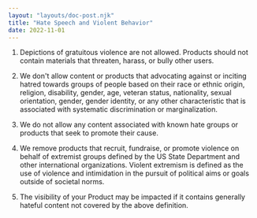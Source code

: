 ```yaml
---
layout: "layouts/doc-post.njk"
title: "Hate Speech and Violent Behavior"
date: 2022-11-01
---
```


1. Depictions of gratuitous violence are not allowed. Products should not contain materials that threaten, harass, or bully other users.

1. We don't allow content or products that advocating against or inciting hatred towards groups of people based on their race or ethnic origin, religion, disability, gender, age, veteran status, nationality, sexual orientation, gender, gender identity, or any other characteristic that is associated with systematic discrimination or marginalization.

1. We do not allow any content associated with known hate groups or products that seek to promote their cause.

1. We remove products that recruit, fundraise, or promote violence on behalf of extremist groups defined by the US State Department and other international organizations. Violent extremism is defined as the use of violence and intimidation in the pursuit of political aims or goals outside of societal norms.

1. The visibility of your Product may be impacted if it contains generally hateful content not covered by the above definition.
